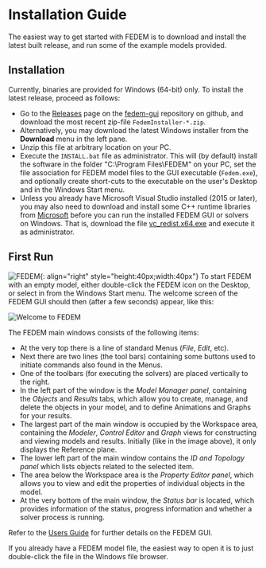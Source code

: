 # Installation Guide

The easiest way to get started with FEDEM is to download and install
the latest built release, and run some of the example models provided.

## Installation

Currently, binaries are provided for Windows (64-bit) only.
To install the latest release, proceed as follows:

* Go to the [Releases](https://github.com/openfedem/fedem-gui/releases) page
  on the [fedem-gui](https://github.com/openfedem/fedem-gui) repository on github,
  and download the most recent zip-file `FedemInstaller-*.zip`.
* Alternatively, you may download the latest Windows installer
  from the **Download** menu in the left pane.
* Unzip this file at arbitrary location on your PC.
* Execute the `INSTALL.bat` file as administrator.
  This will (by default) install the software in the folder "C:\Program Files\FEDEM"
  on your PC, set the file association for FEDEM model files to the GUI executable
  (`Fedem.exe`), and optionally create short-cuts to the executable on the user's Desktop
  and in the Windows Start menu.
* Unless you already have Microsoft Visual Studio installed (2015 or later),
  you may also need to download and install some C++ runtime libraries from
  [Microsoft](https://learn.microsoft.com/en-us/cpp/windows/latest-supported-vc-redist?view=msvc-170)
  before you can run the installed FEDEM GUI or solvers on Windows.
  That is, download the file [vc_redist.x64.exe](https://aka.ms/vs/17/release/vc_redist.x64.exe)
  and execute it as administrator.

## First Run

![FEDEM](images/logo.png){: align="right" style="height:40px;width:40px"}
To start FEDEM with an empty model, either double-click the FEDEM icon on the Desktop,
or select in from the Windows Start menu. The welcome screen of the FEDEM GUI
should then (after a few seconds) appear, like this:

![Welcome to FEDEM](images/FedemWelcome.png)

The FEDEM main windows consists of the following items:

* At the very top there is a line of standard Menus (_File_, _Edit_, etc).
* Next there are two lines (the tool bars) containing some buttons used to
  initiate commands also found in the Menus.
* One of the toolbars (for executing the solvers) are placed vertically to the right.
* In the left part of the window is the _Model Manager panel_, containing
  the _Objects_ and _Results_ tabs, which allow you to create, manage, and delete
  the objects in your model, and to define Animations and Graphs for your results.
* The largest part of the main window is occupied by the Workspace area,
  containing the _Modeler_, _Control Editor_ and _Graph_ views for constructing
  and viewing models and results. Initially (like in the image above),
  it only displays the Reference plane.
* The lower left part of the main window contains the _ID and Topology panel_
  which lists objects related to the selected item.
* The area below the Workspace area is the _Property Editor panel_,
  which allows you to view and edit the properties of individual objects in the model.
* At the very bottom of the main window, the _Status bar_ is located,
  which provides information of the status, progress information
  and whether a solver process is running.

Refer to the [Users Guide](https://github.com/openfedem/fedem-docs/releases/download/fedem-8.0.7/FedemUsersGuide.pdf)
for further details on the FEDEM GUI.

If you already have a FEDEM model file, the easiest way to open it is to just double-click the file in the Windows file browser.

